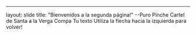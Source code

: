 
---
layout: slide
title: "Bienvenidos a la segunda página!"
--Puro Pinche Cartel de Santa a la Verga Compa
Tu texto
Utiliza la flecha hacia la izquierda para volver!
